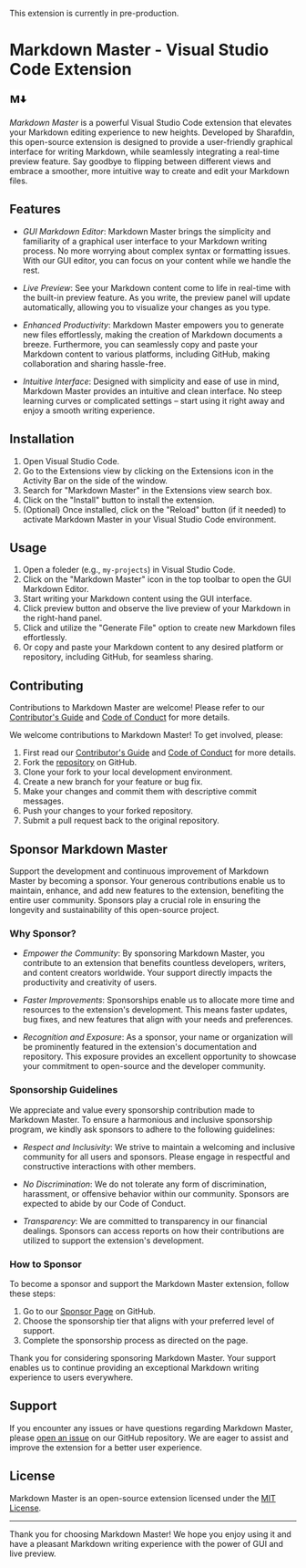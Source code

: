 This extension is currently in pre-production.

# Markdown Master - Visual Studio Code Extension

![Markdown Master Logo](./media/icon/markdown.svg)

*Markdown Master* is a powerful Visual Studio Code extension that elevates your Markdown editing experience to new heights. Developed by Sharafdin, this open-source extension is designed to provide a user-friendly graphical interface for writing Markdown, while seamlessly integrating a real-time preview feature. Say goodbye to flipping between different views and embrace a smoother, more intuitive way to create and edit your Markdown files.

## Features

- *GUI Markdown Editor*: Markdown Master brings the simplicity and familiarity of a graphical user interface to your Markdown writing process. No more worrying about complex syntax or formatting issues. With our GUI editor, you can focus on your content while we handle the rest.

- *Live Preview*: See your Markdown content come to life in real-time with the built-in preview feature. As you write, the preview panel will update automatically, allowing you to visualize your changes as you type.

- *Enhanced Productivity*: Markdown Master empowers you to generate new files effortlessly, making the creation of Markdown documents a breeze. Furthermore, you can seamlessly copy and paste your Markdown content to various platforms, including GitHub, making collaboration and sharing hassle-free.

- *Intuitive Interface*: Designed with simplicity and ease of use in mind, Markdown Master provides an intuitive and clean interface. No steep learning curves or complicated settings – start using it right away and enjoy a smooth writing experience.

## Installation

1. Open Visual Studio Code.
2. Go to the Extensions view by clicking on the Extensions icon in the Activity Bar on the side of the window.
3. Search for "Markdown Master" in the Extensions view search box.
4. Click on the "Install" button to install the extension.
5. (Optional) Once installed, click on the "Reload" button (if it needed) to activate Markdown Master in your Visual Studio Code environment.

## Usage

1. Open a foleder (e.g., `my-projects`) in Visual Studio Code.
2. Click on the "Markdown Master" icon in the top toolbar to open the GUI Markdown Editor.
3. Start writing your Markdown content using the GUI interface.
4. Click preview button and observe the live preview of your Markdown in the right-hand panel.
5. Click and utilize the "Generate File" option to create new Markdown files effortlessly.
6. Or copy and paste your Markdown content to any desired platform or repository, including GitHub, for seamless sharing.

## Contributing

Contributions to Markdown Master are welcome! Please refer to our [Contributor's Guide](http://github.com/sharafdin/markdown-master) and [Code of Conduct](https://github.com/sharafdin/Markdown-Master/blob/main/CODE_OF_CONDUCT.md) for more details.

We welcome contributions to Markdown Master! To get involved, please:

1. First read our [Contributor's Guide](http://github.com/sharafdin/markdown-master) and [Code of Conduct](https://github.com/sharafdin/Markdown-Master/blob/main/CODE_OF_CONDUCT.md) for more details.
2. Fork the [repository](https://github.com/sharafdin/markdown-master) on GitHub.
3. Clone your fork to your local development environment.
4. Create a new branch for your feature or bug fix.
5. Make your changes and commit them with descriptive commit messages.
6. Push your changes to your forked repository.
7. Submit a pull request back to the original repository.

## Sponsor Markdown Master

Support the development and continuous improvement of Markdown Master by becoming a sponsor. Your generous contributions enable us to maintain, enhance, and add new features to the extension, benefiting the entire user community. Sponsors play a crucial role in ensuring the longevity and sustainability of this open-source project.

### Why Sponsor?

- *Empower the Community*: By sponsoring Markdown Master, you contribute to an extension that benefits countless developers, writers, and content creators worldwide. Your support directly impacts the productivity and creativity of users.

- *Faster Improvements*: Sponsorships enable us to allocate more time and resources to the extension's development. This means faster updates, bug fixes, and new features that align with your needs and preferences.

- *Recognition and Exposure*: As a sponsor, your name or organization will be prominently featured in the extension's documentation and repository. This exposure provides an excellent opportunity to showcase your commitment to open-source and the developer community.

### Sponsorship Guidelines

We appreciate and value every sponsorship contribution made to Markdown Master. To ensure a harmonious and inclusive sponsorship program, we kindly ask sponsors to adhere to the following guidelines:

- *Respect and Inclusivity*: We strive to maintain a welcoming and inclusive community for all users and sponsors. Please engage in respectful and constructive interactions with other members.

- *No Discrimination*: We do not tolerate any form of discrimination, harassment, or offensive behavior within our community. Sponsors are expected to abide by our Code of Conduct.

- *Transparency*: We are committed to transparency in our financial dealings. Sponsors can access reports on how their contributions are utilized to support the extension's development.

### How to Sponsor

To become a sponsor and support the Markdown Master extension, follow these steps:

1. Go to our [Sponsor Page](https://github.com/sponsors/your-username) on GitHub.
2. Choose the sponsorship tier that aligns with your preferred level of support.
3. Complete the sponsorship process as directed on the page.

Thank you for considering sponsoring Markdown Master. Your support enables us to continue providing an exceptional Markdown writing experience to users everywhere.


## Support

If you encounter any issues or have questions regarding Markdown Master, please [open an issue](https://github.com/sharafdin/Markdown-Master/issues) on our GitHub repository. We are eager to assist and improve the extension for a better user experience.

## License

Markdown Master is an open-source extension licensed under the [MIT License](LICENSE.md).

---

Thank you for choosing Markdown Master! We hope you enjoy using it and have a pleasant Markdown writing experience with the power of GUI and live preview.

